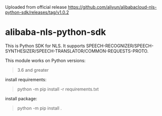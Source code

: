 Uploaded from official release https://github.com/aliyun/alibabacloud-nls-python-sdk/releases/tag/v1.0.2

# alibaba-nls-python-sdk

This is Python SDK for NLS. It supports
SPEECH-RECOGNIZER/SPEECH-SYNTHESIZER/SPEECH-TRANSLATOR/COMMON-REQUESTS-PROTO.

This module works on Python versions:
> 3.6 and greater

install requirements:
> python -m pip install -r requirements.txt

install package:
> python -m pip install .
